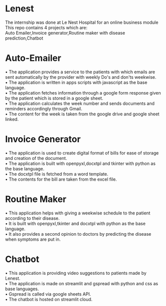 # Lenest
The internship was done at Le Nest Hospital for an online business module<br /> 
This repo contains 4 projects which are:<br />
Auto Emailer,Invoice generator,Routine maker with disease prediction,Chatbot

# Auto-Emailer
•	The application provides a service to the patients with which emails are sent automatically by the provider with weekly Do's and don'ts weekwise.<br />
•	The application is written in apps scripts with javascript as the base language.<br />
•	The application fetches information through a google form response given by the patient which is stored in a google sheet.<br />
•	The application calculates the week number and sends documents and reminders accordingly through Gmail.<br />
•	The content for the week is taken from the google drive and google sheet linked.<br />

# Invoice Generator
•	The application is used to create digital format of bills for ease of storage and creation of the document.<br />
•	The application is built with openpyxl,docxtpl and tkinter with python as the base language.<br />
•	The docxtpl file is fetched from a word template.<br />
•	The contents for the bill are taken from the excel file.<br />

# Routine Maker
•	This application helps with giving a weekwise schedule to the patient according to their disease.<br />
•	It is built with openpyxl,tkinter and docxtpl with python as the base language.<br />
•	It also provides a second opinion to doctors by predicting the disease when symptoms are put in.<br />


# Chatbot
•	This application is providing video suggestions to patients made by Lenest.<br />
•	The application is made on streamlit and gspread with python and css as base languages.<br />
•	Gspread is called via google sheets API.<br />
•	The chatbot is hosted on streamlit cloud.<br />

